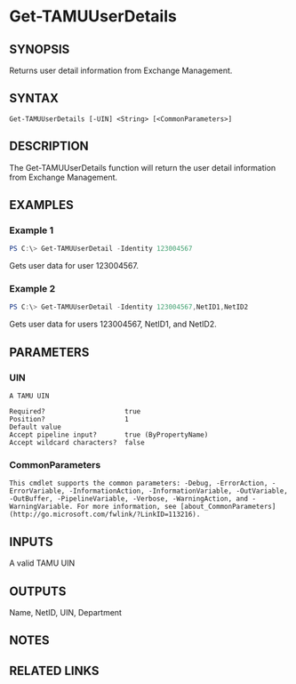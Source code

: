# Get-TAMUUserDetails

## SYNOPSIS

Returns user detail information from Exchange Management.

## SYNTAX

```
Get-TAMUUserDetails [-UIN] <String> [<CommonParameters>]
```

## DESCRIPTION

The Get-TAMUUserDetails function will return the user detail information from Exchange Management.

## EXAMPLES

### Example 1
```powershell
PS C:\> Get-TAMUUserDetail -Identity 123004567
```

Gets user data for user 123004567.

### Example 2
```powershell
PS C:\> Get-TAMUUserDetail -Identity 123004567,NetID1,NetID2
```

Gets user data for users 123004567, NetID1, and NetID2.

## PARAMETERS

### UIN <String>

    A TAMU UIN

    Required?                    true
    Position?                    1
    Default value
    Accept pipeline input?       true (ByPropertyName)
    Accept wildcard characters?  false

### CommonParameters

    This cmdlet supports the common parameters: -Debug, -ErrorAction, -ErrorVariable, -InformationAction, -InformationVariable, -OutVariable, -OutBuffer, -PipelineVariable, -Verbose, -WarningAction, and -WarningVariable. For more information, see [about_CommonParameters](http://go.microsoft.com/fwlink/?LinkID=113216).

## INPUTS

A valid TAMU UIN

## OUTPUTS

Name, NetID, UIN, Department

## NOTES

## RELATED LINKS
